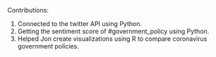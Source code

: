 Contributions: 
  1. Connected to the twitter API using Python.
  2. Getting the sentiment score of #government_policy using Python. 
  3. Helped Jon create visualizations using R to compare coronavirus government policies.